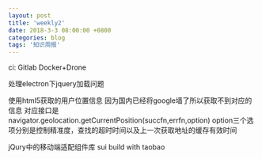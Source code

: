 ```yaml
---
layout: post
title: 'weekly2'
date: 2018-3-3 08:00:00 +0800
categories: blog
tags: '知识周报'
---
```


ci: Gitlab Docker+Drone

处理electron下jquery加载问题
<!-- Insert this line above script imports  -->
<script>if (typeof module === 'object') {window.module = module; module = undefined;}</script>
<!-- 这里是script脚本文件的加载位置 -->
<!-- Insert this line after script imports -->
<script>if (window.module) module = window.module;</script>

使用html5获取的用户位置信息 因为国内已经将google墙了所以获取不到对应的信息 对应接口是navigator.geolocation.getCurrentPosition(succfn,errfn,option) option三个选项分别是控制精准度，查找的超时时间以及上一次获取地址的缓存有效时间

jQury中的移动端适配组件库 sui build with taobao